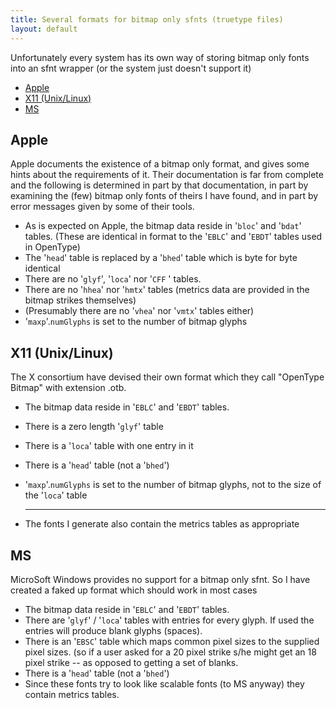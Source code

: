 ```yaml
---
title: Several formats for bitmap only sfnts (truetype files)
layout: default
---
```



Unfortunately every system has its own way of storing bitmap only fonts
into an sfnt wrapper (or the system just doesn't support it)

-   [Apple](bitmaponlysfnt.html#Apple)
-   [X11 (Unix/Linux)](bitmaponlysfnt.html#X11)
-   [MS](bitmaponlysfnt.html#MS)

Apple
-----

Apple documents the existence of a bitmap only format, and gives some
hints about the requirements of it. Their documentation is far from
complete and the following is determined in part by that documentation,
in part by examining the (few) bitmap only fonts of theirs I have found,
and in part by error messages given by some of their tools.

-   As is expected on Apple, the bitmap data reside in '`bloc`' and
    '`bdat`' tables.
     (These are identical in format to the '`EBLC`' and '`EBDT`' tables
    used in OpenType)
-   The '`head`' table is replaced by a '`bhed`' table which is byte for
    byte identical
-   There are no '`glyf`', '`loca`' nor '`CFF` ' tables.
-   There are no '`hhea`' nor '`hmtx`' tables (metrics data are provided
    in the bitmap strikes themselves)
-   (Presumably there are no '`vhea`' nor '`vmtx`' tables either)
-   '`maxp`'.`numGlyphs` is set to the number of bitmap glyphs

X11 (Unix/Linux)
----------------

The X consortium have devised their own format which they call "OpenType
Bitmap" with extension .otb.

-   The bitmap data reside in '`EBLC`' and '`EBDT`' tables.
-   There is a zero length '`glyf`' table
-   There is a '`loca`' table with one entry in it
-   There is a '`head`' table (not a '`bhed`')
-   '`maxp`'.`numGlyphs` is set to the number of bitmap glyphs, not to
    the size of the '`loca`' table

    * * * * *

-   The fonts I generate also contain the metrics tables as appropriate

MS
--

MicroSoft Windows provides no support for a bitmap only sfnt. So I have
created a faked up format which should work in most cases

-   The bitmap data reside in '`EBLC`' and '`EBDT`' tables.
-   There are '`glyf`' / '`loca`' tables with entries for every glyph.
    If used the entries will produce blank glyphs (spaces).
-   There is an '`EBSC`' table which maps common pixel sizes to the
    supplied pixel sizes. (so if a user asked for a 20 pixel strike s/he
    might get an 18 pixel strike -- as opposed to getting a set of
    blanks.
-   There is a '`head`' table (not a '`bhed`')
-   Since these fonts try to look like scalable fonts (to MS anyway)
    they contain metrics tables.


